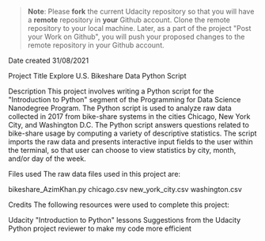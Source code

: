 >**Note**: Please **fork** the current Udacity repository so that you will have a **remote** repository in **your** Github account. Clone the remote repository to your local machine. Later, as a part of the project "Post your Work on Github", you will push your proposed changes to the remote repository in your Github account.

Date created
31/08/2021

Project Title
Explore U.S. Bikeshare Data Python Script

Description
This project involves writing a Python script for the "Introduction to Python" segment of the Programming for Data Science Nanodegree Program. The Python script is used to analyze raw data collected in 2017 from bike-share systems in the cities Chicago, New York City, and Washington D.C. The Python script answers questions related to bike-share usage by computing a variety of descriptive statistics. The script imports the raw data and presents interactive input fields to the user within the terminal, so that user can choose to view statistics by city, month, and/or day of the week.

Files used
The raw data files used in this project are:

bikeshare_AzimKhan.py
chicago.csv
new_york_city.csv
washington.csv

Credits
The following resources were used to complete this project:

Udacity "Introduction to Python" lessons
Suggestions from the Udacity Python project reviewer to make my code more efficient

